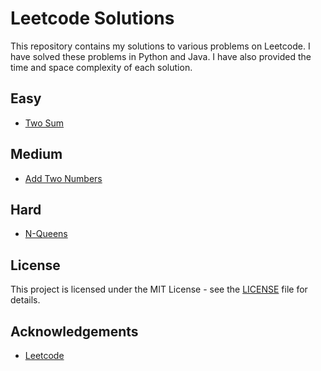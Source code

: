 # Leetcode Solutions

This repository contains my solutions to various problems on Leetcode. I have solved these problems in Python and Java. I have also provided the time and space complexity of each solution.

## Easy

- [Two Sum](src/content/docs/easy/two-sum.md)

## Medium

- [Add Two Numbers](src/content/docs/medium/add-two-numbers.md)

## Hard

- [N-Queens](src/content/docs/hard/n-queens.md)

## License

This project is licensed under the MIT License - see the [LICENSE](LICENSE) file for details.

## Acknowledgements

- [Leetcode](https://leetcode.com/)
